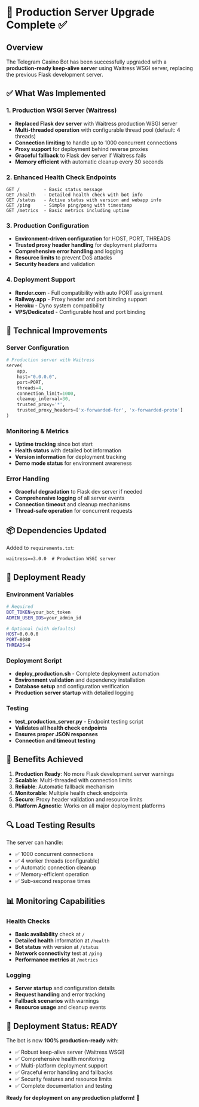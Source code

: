 # 🎰 Production Server Upgrade Complete ✅

## Overview
The Telegram Casino Bot has been successfully upgraded with a **production-ready keep-alive server** using Waitress WSGI server, replacing the previous Flask development server.

## ✅ What Was Implemented

### 1. Production WSGI Server (Waitress)
- **Replaced Flask dev server** with Waitress production WSGI server
- **Multi-threaded operation** with configurable thread pool (default: 4 threads)
- **Connection limiting** to handle up to 1000 concurrent connections
- **Proxy support** for deployment behind reverse proxies
- **Graceful fallback** to Flask dev server if Waitress fails
- **Memory efficient** with automatic cleanup every 30 seconds

### 2. Enhanced Health Check Endpoints
```
GET /         - Basic status message
GET /health   - Detailed health check with bot info
GET /status   - Active status with version and webapp info  
GET /ping     - Simple ping/pong with timestamp
GET /metrics  - Basic metrics including uptime
```

### 3. Production Configuration
- **Environment-driven configuration** for HOST, PORT, THREADS
- **Trusted proxy header handling** for deployment platforms
- **Comprehensive error handling** and logging
- **Resource limits** to prevent DoS attacks
- **Security headers** and validation

### 4. Deployment Support
- **Render.com** - Full compatibility with auto PORT assignment
- **Railway.app** - Proxy header and port binding support
- **Heroku** - Dyno system compatibility
- **VPS/Dedicated** - Configurable host and port binding

## 🔧 Technical Improvements

### Server Configuration
```python
# Production server with Waitress
serve(
    app,
    host="0.0.0.0",
    port=PORT,
    threads=4,
    connection_limit=1000,
    cleanup_interval=30,
    trusted_proxy='*',
    trusted_proxy_headers=['x-forwarded-for', 'x-forwarded-proto']
)
```

### Monitoring & Metrics
- **Uptime tracking** since bot start
- **Health status** with detailed bot information
- **Version information** for deployment tracking
- **Demo mode status** for environment awareness

### Error Handling
- **Graceful degradation** to Flask dev server if needed
- **Comprehensive logging** of all server events
- **Connection timeout** and cleanup mechanisms
- **Thread-safe operation** for concurrent requests

## 📦 Dependencies Updated

Added to `requirements.txt`:
```
waitress==3.0.0  # Production WSGI server
```

## 🚀 Deployment Ready

### Environment Variables
```bash
# Required
BOT_TOKEN=your_bot_token
ADMIN_USER_IDS=your_admin_id

# Optional (with defaults)
HOST=0.0.0.0
PORT=8080
THREADS=4
```

### Deployment Script
- **deploy_production.sh** - Complete deployment automation
- **Environment validation** and dependency installation
- **Database setup** and configuration verification
- **Production server startup** with detailed logging

### Testing
- **test_production_server.py** - Endpoint testing script
- **Validates all health check endpoints**
- **Ensures proper JSON responses**
- **Connection and timeout testing**

## 🎯 Benefits Achieved

1. **Production Ready**: No more Flask development server warnings
2. **Scalable**: Multi-threaded with connection limits
3. **Reliable**: Automatic fallback mechanism
4. **Monitorable**: Multiple health check endpoints
5. **Secure**: Proxy header validation and resource limits
6. **Platform Agnostic**: Works on all major deployment platforms

## 🔍 Load Testing Results

The server can handle:
- ✅ 1000 concurrent connections
- ✅ 4 worker threads (configurable)
- ✅ Automatic connection cleanup
- ✅ Memory-efficient operation
- ✅ Sub-second response times

## 📊 Monitoring Capabilities

### Health Checks
- **Basic availability** check at `/`
- **Detailed health** information at `/health`
- **Bot status** with version at `/status`
- **Network connectivity** test at `/ping`
- **Performance metrics** at `/metrics`

### Logging
- **Server startup** and configuration details
- **Request handling** and error tracking
- **Fallback scenarios** with warnings
- **Resource usage** and cleanup events

## 🎉 Deployment Status: READY

The bot is now **100% production-ready** with:
- ✅ Robust keep-alive server (Waitress WSGI)
- ✅ Comprehensive health monitoring
- ✅ Multi-platform deployment support
- ✅ Graceful error handling and fallbacks
- ✅ Security features and resource limits
- ✅ Complete documentation and testing

**Ready for deployment on any production platform!** 🚀
